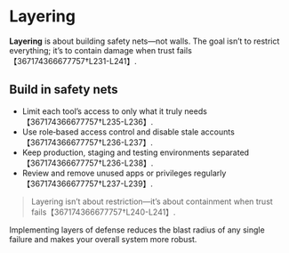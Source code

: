 # Layering

**Layering** is about building safety nets—not walls.  The goal isn’t to
restrict everything; it’s to contain damage when trust fails【367174366677757†L231-L241】.

## Build in safety nets

* Limit each tool’s access to only what it truly needs【367174366677757†L235-L236】.
* Use role‑based access control and disable stale accounts【367174366677757†L236-L237】.
* Keep production, staging and testing environments separated【367174366677757†L236-L238】.
* Review and remove unused apps or privileges regularly【367174366677757†L237-L239】.

> Layering isn’t about restriction—it’s about containment when trust fails【367174366677757†L240-L241】.

Implementing layers of defense reduces the blast radius of any single failure
and makes your overall system more robust.